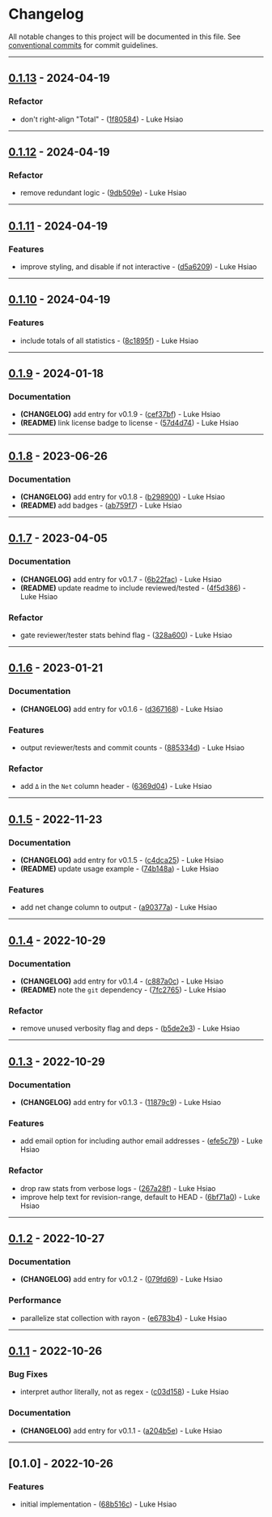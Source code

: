 # Changelog

All notable changes to this project will be documented in this file. See [conventional commits](https://www.conventionalcommits.org/) for commit guidelines.

---
## [0.1.13](https://github.com/lukehsiao/git-stats/compare/v0.1.12..v0.1.13) - 2024-04-19

### Refactor

- don't right-align "Total" - ([1f80584](https://github.com/lukehsiao/git-stats/commit/1f805843d60da3da8429229188b331ca54f385d8)) - Luke Hsiao

---
## [0.1.12](https://github.com/lukehsiao/git-stats/compare/v0.1.11..v0.1.12) - 2024-04-19

### Refactor

- remove redundant logic - ([9db509e](https://github.com/lukehsiao/git-stats/commit/9db509ece52584c8459d91131b1db2f79c63ffa2)) - Luke Hsiao

---
## [0.1.11](https://github.com/lukehsiao/git-stats/compare/v0.1.10..v0.1.11) - 2024-04-19

### Features

- improve styling, and disable if not interactive - ([d5a6209](https://github.com/lukehsiao/git-stats/commit/d5a6209838bdf7e3def54c0919c5e0105aa73bc6)) - Luke Hsiao

---
## [0.1.10](https://github.com/lukehsiao/git-stats/compare/v0.1.9..v0.1.10) - 2024-04-19

### Features

- include totals of all statistics - ([8c1895f](https://github.com/lukehsiao/git-stats/commit/8c1895ffaaa5df998dd2b6635b8c9f221c11747a)) - Luke Hsiao

---
## [0.1.9](https://github.com/lukehsiao/git-stats/compare/v0.1.8..v0.1.9) - 2024-01-18

### Documentation

- **(CHANGELOG)** add entry for v0.1.9 - ([cef37bf](https://github.com/lukehsiao/git-stats/commit/cef37bf01f3e7fccd659f00a897f0167ec93baee)) - Luke Hsiao
- **(README)** link license badge to license - ([57d4d74](https://github.com/lukehsiao/git-stats/commit/57d4d744e9d21c1c05d30558203b71eed969d01d)) - Luke Hsiao

---
## [0.1.8](https://github.com/lukehsiao/git-stats/compare/v0.1.7..v0.1.8) - 2023-06-26

### Documentation

- **(CHANGELOG)** add entry for v0.1.8 - ([b298900](https://github.com/lukehsiao/git-stats/commit/b2989006db4f8c3dc693b87482ed5af9986ffa10)) - Luke Hsiao
- **(README)** add badges - ([ab759f7](https://github.com/lukehsiao/git-stats/commit/ab759f794b4c9be75f08b8b927c37e2f00f8d3e2)) - Luke Hsiao

---
## [0.1.7](https://github.com/lukehsiao/git-stats/compare/v0.1.6..v0.1.7) - 2023-04-05

### Documentation

- **(CHANGELOG)** add entry for v0.1.7 - ([6b22fac](https://github.com/lukehsiao/git-stats/commit/6b22fac18520ebaa087c5b5457bce12d9ac83bdd)) - Luke Hsiao
- **(README)** update readme to include reviewed/tested - ([4f5d386](https://github.com/lukehsiao/git-stats/commit/4f5d386b1b60709b85e8324fae3fcc797afcb3a0)) - Luke Hsiao

### Refactor

- gate reviewer/tester stats behind flag - ([328a600](https://github.com/lukehsiao/git-stats/commit/328a60091795562e4624362de3a1f5eec2bea3b4)) - Luke Hsiao

---
## [0.1.6](https://github.com/lukehsiao/git-stats/compare/v0.1.5..v0.1.6) - 2023-01-21

### Documentation

- **(CHANGELOG)** add entry for v0.1.6 - ([d367168](https://github.com/lukehsiao/git-stats/commit/d3671684dcb813c5f02505eb78533b170136acb7)) - Luke Hsiao

### Features

- output reviewer/tests and commit counts - ([885334d](https://github.com/lukehsiao/git-stats/commit/885334d46c2c5686fcc0f81d4c1265f884eca68b)) - Luke Hsiao

### Refactor

- add `Δ` in the `Net` column header - ([6369d04](https://github.com/lukehsiao/git-stats/commit/6369d04eb0737aa063b15fb461b6885c6d980591)) - Luke Hsiao

---
## [0.1.5](https://github.com/lukehsiao/git-stats/compare/v0.1.4..v0.1.5) - 2022-11-23

### Documentation

- **(CHANGELOG)** add entry for v0.1.5 - ([c4dca25](https://github.com/lukehsiao/git-stats/commit/c4dca255a8f1b0ff1f40352b7851bd9787edbc90)) - Luke Hsiao
- **(README)** update usage example - ([74b148a](https://github.com/lukehsiao/git-stats/commit/74b148af9bd3b2029bf009e794bc575dcb502371)) - Luke Hsiao

### Features

- add net change column to output - ([a90377a](https://github.com/lukehsiao/git-stats/commit/a90377a537644b07ba689e7d7f9579d8120f7916)) - Luke Hsiao

---
## [0.1.4](https://github.com/lukehsiao/git-stats/compare/v0.1.3..v0.1.4) - 2022-10-29

### Documentation

- **(CHANGELOG)** add entry for v0.1.4 - ([c887a0c](https://github.com/lukehsiao/git-stats/commit/c887a0c04db89d75c197a64f02b784f8939d2bcb)) - Luke Hsiao
- **(README)** note the `git` dependency - ([7fc2765](https://github.com/lukehsiao/git-stats/commit/7fc27656a9cb618fca6580d460c2c23d9eb25a73)) - Luke Hsiao

### Refactor

- remove unused verbosity flag and deps - ([b5de2e3](https://github.com/lukehsiao/git-stats/commit/b5de2e354c3de6836fdecbb40839bd5be61ccff1)) - Luke Hsiao

---
## [0.1.3](https://github.com/lukehsiao/git-stats/compare/v0.1.2..v0.1.3) - 2022-10-29

### Documentation

- **(CHANGELOG)** add entry for v0.1.3 - ([11879c9](https://github.com/lukehsiao/git-stats/commit/11879c9e75a3e4bd07954386aab270119da97f19)) - Luke Hsiao

### Features

- add email option for including author email addresses - ([efe5c79](https://github.com/lukehsiao/git-stats/commit/efe5c7942797c62aa518aef7f56d6a9f48c817dd)) - Luke Hsiao

### Refactor

- drop raw stats from verbose logs - ([267a28f](https://github.com/lukehsiao/git-stats/commit/267a28fe590549069c1b3f396fdbde9b243d84da)) - Luke Hsiao
- improve help text for revision-range, default to HEAD - ([6bf71a0](https://github.com/lukehsiao/git-stats/commit/6bf71a03099a489e71acc27e60b918087f6a6ab4)) - Luke Hsiao

---
## [0.1.2](https://github.com/lukehsiao/git-stats/compare/v0.1.1..v0.1.2) - 2022-10-27

### Documentation

- **(CHANGELOG)** add entry for v0.1.2 - ([079fd69](https://github.com/lukehsiao/git-stats/commit/079fd6984e487f94f1a295eeed61c77ec9ed3064)) - Luke Hsiao

### Performance

- parallelize stat collection with rayon - ([e6783b4](https://github.com/lukehsiao/git-stats/commit/e6783b458920d64fd18a5062fe545970f76ae765)) - Luke Hsiao

---
## [0.1.1](https://github.com/lukehsiao/git-stats/compare/v0.1.0..v0.1.1) - 2022-10-26

### Bug Fixes

- interpret author literally, not as regex - ([c03d158](https://github.com/lukehsiao/git-stats/commit/c03d1589bd7901091b90d2854256e37fd0578f05)) - Luke Hsiao

### Documentation

- **(CHANGELOG)** add entry for v0.1.1 - ([a204b5e](https://github.com/lukehsiao/git-stats/commit/a204b5e4e8c80dbafb03c462a34dc34d13c21baf)) - Luke Hsiao

---
## [0.1.0] - 2022-10-26

### Features

- initial implementation - ([68b516c](https://github.com/lukehsiao/git-stats/commit/68b516cd46b011af8cbba2c63a5b0c50b60bdaa8)) - Luke Hsiao

